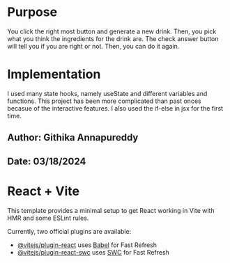 # Purpose
You click the right most button and generate a new drink. Then, you pick what you think the ingredients for the drink are. The check answer button will tell you if you are right or not. Then, you can do it again.

# Implementation
I used many state hooks, namely useState and different variables and functions. This project has been more complicated than past onces becasue of the interactive features. I also used the if-else in jsx for the first time.

## Author: Githika Annapureddy

## Date: 03/18/2024

# React + Vite

This template provides a minimal setup to get React working in Vite with HMR and some ESLint rules.

Currently, two official plugins are available:

- [@vitejs/plugin-react](https://github.com/vitejs/vite-plugin-react/blob/main/packages/plugin-react/README.md) uses [Babel](https://babeljs.io/) for Fast Refresh
- [@vitejs/plugin-react-swc](https://github.com/vitejs/vite-plugin-react-swc) uses [SWC](https://swc.rs/) for Fast Refresh
